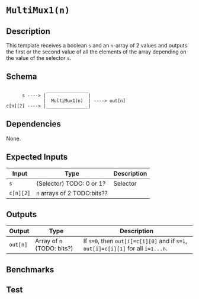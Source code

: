 # `MultiMux1(n)`

## Description

This template receives a boolean `s` and an `n`-array of 2 values and outputs the first or the second value of all the elements of the array depending on the value of the selector `s`.
<!-- multiplexor = data selector : device that selects between several analog or digital input signals and forwards it to a single output line -->

## Schema

```
               ________________     
      s ----> |                |
              |  MultiMux1(n)  | ----> out[n]
c[n][2] ----> |________________|     
```

## Dependencies

None.

## Expected Inputs

| Input           | Type           | Description |
| -------------   | -------------  | ----------- |
| `s`             | (Selector) TODO: 0 or 1?     | Selector    |
| `c[n][2]`       | `n` arrays of 2 TODO:bits??               | 

## Outputs

| Output        | Type           | Description     |
| ------------- | -------------  | ----------      | 
| `out[n]`      | Array of `n` (TODO: bits?) | If `s=0`, then `out[i]=c[i][0]` and if `s=1`, `out[i]=c[i][1]` for all `i=1...n`.           |

## Benchmarks 

## Test